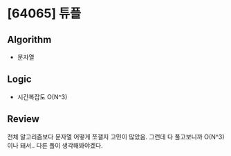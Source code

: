 # [64065] 튜플
## Algorithm
- 문자열
## Logic
- 시간복잡도 O(N^3)

## Review
전체 알고리즘보다 문자열 어떻게 쪼갤지 고민이 많았음. 그런데 다 풀고보니까 O(N^3)이나 돼서.. 다른 풀이 생각해봐야겠다.
